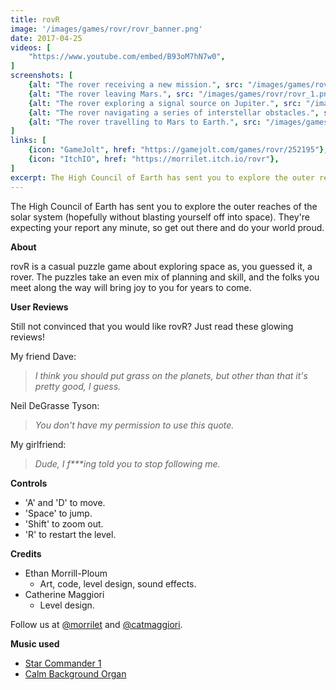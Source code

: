 ```yaml
---
title: rovR
image: '/images/games/rovr/rovr_banner.png'
date: 2017-04-25
videos: [
    "https://www.youtube.com/embed/B93oM7hN7w0",
]
screenshots: [
    {alt: "The rover receiving a new mission.", src: "/images/games/rovr/rovr_0.jpg"},
    {alt: "The rover leaving Mars.", src: "/images/games/rovr/rovr_1.png"},
    {alt: "The rover exploring a signal source on Jupiter.", src: "/images/games/rovr/rovr_2.png"},
    {alt: "The rover navigating a series of interstellar obstacles.", src: "/images/games/rovr/rovr_3.png"},
    {alt: "The rover travelling to Mars to Earth.", src: "/images/games/rovr/rovr_4.png"},
]
links: [
    {icon: "GameJolt", href: "https://gamejolt.com/games/rovr/252195"},
    {icon: "ItchIO", href: "https://morrilet.itch.io/rovr"},
]
excerpt: The High Council of Earth has sent you to explore the outer reaches of the solar system, hopefully without blasting yourself off into space. Made for Ludum Dare 38.
---
```


The High Council of Earth has sent you to explore the outer reaches of the solar system (hopefully without blasting yourself off into space). They're expecting your report any minute, so get out there and do your world proud.

**About**

rovR is a casual puzzle game about exploring space as, you guessed it, a rover. The puzzles take an even mix of planning and skill, and the folks you meet along the way will bring joy to you for years to come.

**User Reviews**

Still not convinced that you would like rovR? Just read these glowing reviews!

My friend Dave:
> *I think you should put grass on the planets, but other than that it's pretty good, I guess.*

Neil DeGrasse Tyson:
> *You don't have my permission to use this quote.*

My girlfriend:
> *Dude, I f\*\*\*ing told you to stop following me.*

**Controls**

* 'A' and 'D' to move.
* 'Space' to jump.
* 'Shift' to zoom out.
* 'R' to restart the level.

**Credits**

* Ethan Morrill-Ploum
    * Art, code, level design, sound effects.
* Catherine Maggiori 
    * Level design.

Follow us at 
[@morrilet](https://twitter.com/morrilet) and [@catmaggiori](https://twitter.com/catmaggiori).

**Music used**

* [Star Commander 1](https://www.dl-sounds.com/royalty-free/star-commander1/)
* [Calm Background Organ](https://www.freesound.org/people/PatrickLieberkind/sounds/214334/)